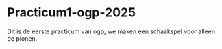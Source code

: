 # Practicum1-ogp-2025
Dit is de eerste practicum van ogp, we maken een schaakspel voor alleen de pionen.

